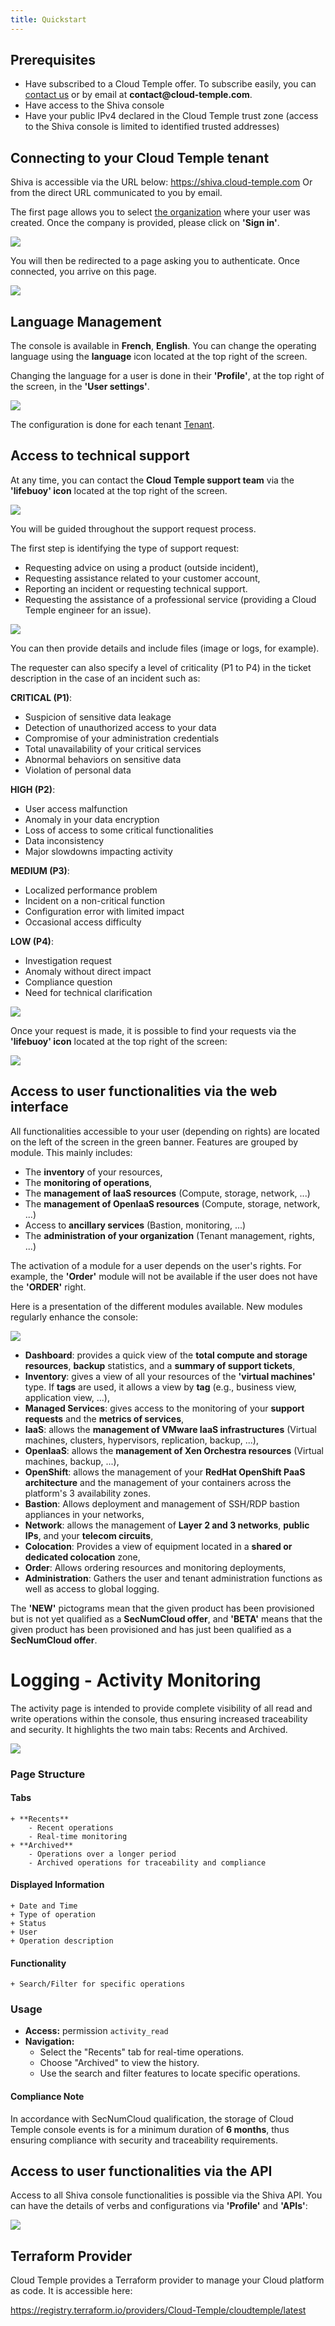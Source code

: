 ```yaml
---
title: Quickstart
---
```


## Prerequisites
- Have subscribed to a Cloud Temple offer. To subscribe easily, you can [contact us](https://www.cloud-temple.com/contactez-nous/) or by email at __contact@cloud-temple.com__.
- Have access to the Shiva console
- Have your public IPv4 declared in the Cloud Temple trust zone (access to the Shiva console is limited to identified trusted addresses)

## Connecting to your Cloud Temple tenant
Shiva is accessible via the URL below:
    https://shiva.cloud-temple.com
    Or from the direct URL communicated to you by email.

The first page allows you to select [the organization](iam/concepts.md#organisations) where your user was created.
Once the company is provided, please click on __'Sign in'__.

![](images/shiva_login.png)

You will then be redirected to a page asking you to authenticate.
Once connected, you arrive on this page.

![](images/shiva_home.png)

## Language Management
The console is available in __French__, __English__. You can change the operating language using the __language__ icon located at the top right of the screen.

Changing the language for a user is done in their __'Profile'__, at the top right of the screen, in the __'User settings'__.

![](images/shiva_profil_006.png)

The configuration is done for each tenant [Tenant](iam/concepts.md#tenant).

## Access to technical support

At any time, you can contact the __Cloud Temple support team__ via the __'lifebuoy' icon__ located at the top right of the screen.

![](images/shiva_support.png)

You will be guided throughout the support request process.

The first step is identifying the type of support request:

- Requesting advice on using a product (outside incident),
- Requesting assistance related to your customer account,
- Reporting an incident or requesting technical support.
- Requesting the assistance of a professional service (providing a Cloud Temple engineer for an issue).

![](images/shiva_support_01.png)

You can then provide details and include files (image or logs, for example).

The requester can also specify a level of criticality (P1 to P4) in the ticket description in the case of an incident such as:

**CRITICAL (P1)**:

- Suspicion of sensitive data leakage
- Detection of unauthorized access to your data
- Compromise of your administration credentials
- Total unavailability of your critical services
- Abnormal behaviors on sensitive data
- Violation of personal data

**HIGH (P2)**:

- User access malfunction
- Anomaly in your data encryption
- Loss of access to some critical functionalities
- Data inconsistency
- Major slowdowns impacting activity

**MEDIUM (P3)**:

- Localized performance problem
- Incident on a non-critical function
- Configuration error with limited impact
- Occasional access difficulty

**LOW (P4)**:

- Investigation request
- Anomaly without direct impact
- Compliance question
- Need for technical clarification

![](images/shiva_support_02.png)

Once your request is made, it is possible to find your requests via the __'lifebuoy' icon__ located at the top right of the screen:

![](images/shiva_support_03.png)

## Access to user functionalities via the web interface

All functionalities accessible to your user (depending on rights) are located on the left of the screen in the green banner.
Features are grouped by module. This mainly includes:

- The __inventory__ of your resources,
- The __monitoring of operations__,
- The __management of IaaS resources__ (Compute, storage, network, ...)
- The __management of OpenIaaS resources__ (Compute, storage, network, ...)
- Access to __ancillary services__ (Bastion, monitoring, ...)
- The __administration of your organization__ (Tenant management, rights, ...)

The activation of a module for a user depends on the user's rights. For example, the __'Order'__ module will not be available if the user does not have the __'ORDER'__ right.

Here is a presentation of the different modules available. New modules regularly enhance the console:

![](images/shiva_onboard_007.png)

- __Dashboard__: provides a quick view of the __total compute and storage resources__, __backup__ statistics, and a __summary of support tickets__,
- __Inventory__: gives a view of all your resources of the __'virtual machines'__ type. If __tags__ are used, it allows a view by __tag__ (e.g., business view, application view, ...),
- __Managed Services__: gives access to the monitoring of your __support requests__ and the __metrics of services__,
- __IaaS__: allows the __management of VMware IaaS infrastructures__ (Virtual machines, clusters, hypervisors, replication, backup, ...),
- __OpenIaaS__: allows the __management of Xen Orchestra resources__ (Virtual machines, backup, ...),
- __OpenShift__: allows the management of your **RedHat OpenShift PaaS architecture** and the management of your containers across the platform's 3 availability zones.
- __Bastion__: Allows deployment and management of SSH/RDP bastion appliances in your networks,
- __Network__: allows the management of __Layer 2 and 3 networks__, __public IPs__, and your __telecom circuits__,
- __Colocation__: Provides a view of equipment located in a __shared or dedicated colocation__ zone,
- __Order__: Allows ordering resources and monitoring deployments,
- __Administration__: Gathers the user and tenant administration functions as well as access to global logging.

The __'NEW'__ pictograms mean that the given product has been provisioned but is not yet qualified as a __SecNumCloud offer__, and __'BETA'__ means that the given product has been provisioned and has just been qualified as a __SecNumCloud offer__.

**Logging - Activity Monitoring**
=====================================

The activity page is intended to provide complete visibility of all read and write operations within the console, thus ensuring increased traceability and security. It highlights the two main tabs: Recents and Archived.

![](images/shiva_logs.png)

### **Page Structure**

#### **Tabs**
	+ **Recents**
		- Recent operations
		- Real-time monitoring
	+ **Archived**
		- Operations over a longer period
		- Archived operations for traceability and compliance
#### **Displayed Information**
	+ Date and Time
	+ Type of operation
    + Status
	+ User
	+ Operation description
#### **Functionality**
	+ Search/Filter for specific operations

### **Usage**
* **Access:** permission `activity_read`
* **Navigation:**
	- Select the "Recents" tab for real-time operations.
	- Choose "Archived" to view the history.
	- Use the search and filter features to locate specific operations.

#### **Compliance Note**
In accordance with SecNumCloud qualification, the storage of Cloud Temple console events is for a minimum duration of **6 months**, thus ensuring compliance with security and traceability requirements.

## Access to user functionalities via the API

Access to all Shiva console functionalities is possible via the Shiva API. You can have the details of verbs and configurations via __'Profile'__ and __'APIs'__:

![](images/shiva_onboard_008.png)

## Terraform Provider

Cloud Temple provides a Terraform provider to manage your Cloud platform as code. It is accessible here:

https://registry.terraform.io/providers/Cloud-Temple/cloudtemple/latest